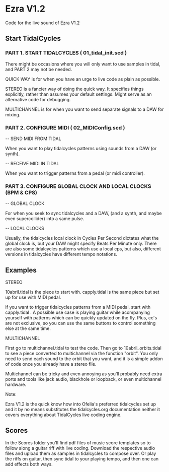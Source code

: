 # Ezra V1.2
Code for the live sound of Ezra V1.2

## Start TidalCycles

### PART 1. START TIDALCYCLES ( 01_tidal_init.scd )

There might be occasions where you will only want to use samples in tidal, and PART 2 may not be needed.

QUICK WAY is for when you have an urge to live code as plain as possible. 

STEREO is a fancier way of doing the quick way. It specifies things explicitly, rather than assumes your default settings. Might serve as an alternative code for debugging. 

MULTICHANNEL is for when you want to send separate signals to a DAW for mixing. 

### PART 2. CONFIGURE MIDI ( 02_MIDIConfig.scd )

-- SEND MIDI FROM TIDAL

When you want to play tidalcycles patterns using sounds from a DAW (or synth).

-- RECEIVE MIDI IN TIDAL

When you want to trigger patterns from a pedal (or midi controller).

### PART 3. CONFIGURE GLOBAL CLOCK AND LOCAL CLOCKS (BPM & CPS)

-- GLOBAL CLOCK 

For when you seek to sync tidalcycles and a DAW, (and a synth, and maybe even supercollider) into a same pulse. 

-- LOCAL CLOCKS

Usually, the tidalcycles local clock in Cycles Per Second dictates what the global clock is, but your DAW might specify Beats Per Minute only. There are also some tidalcycles patterns which use a local cps, but also, different versions in tidalcycles have different tempo notations. 

## Examples 

STEREO

10abril.tidal is the piece to start with. 
capply.tidal is the same piece but set up for use with MIDI pedal. 

If you want to trigger tidalcycles patterns from a MIDI pedal, start with capply.tidal . A possible use case is playing guitar while acompanying yourself with patterns which can be quickly updated on the fly. Plus, cc's are not exclusive, so you can use the same buttons to control something else at the same time.      

MULTICHANNEL

First go to multichannel.tidal to test the code. Then go to 10abril_orbits.tidal to see a piece converted to multichannel via the function "orbit". You only need to send each sound to the orbit that you want, and it is a simple addon of code once you already have a stereo file. 

Multichannel can be tricky and even annoying as you'll probably need extra ports and tools like jack audio, blackhole or loopback, or even multichannel hardware. 

Note: 

Ezra V1.2 is the quick know how into Ofelia's preferred tidalcycles set up and it by no means substitutes the tidalcycles.org documentation neither it covers everything about TidalCycles live coding engine.  

## Scores

In the Scores folder you'll find pdf files of music score templates so to follow along a guitar riff with live coding. Download the respective audio files and upload them as samples in tidalcycles to compose over. Or play the riffs on guitar, then sync tidal to your playing tempo, and then one can add effects both ways. 

